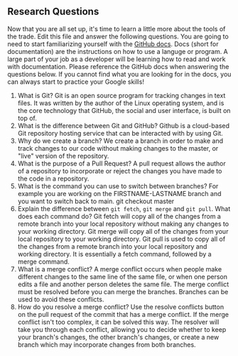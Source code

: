 ## Research Questions 

Now that you are all set up, it's time to learn a little more about the tools of the trade. Edit this file and answer the following questions. You are going to need to start familiarizing yourself with the [GitHub docs](https://docs.github.com/en). Docs (short for documentation) are the instructions on how to use a languge or program. A large part of your job as a developer will be learning how to read and work with documentation. Please reference the GitHub docs when answering the questions below. If you cannot find what you are looking for in the docs, you can always start to practice your Google skills!

1. What is Git?
Git is an open source program for tracking changes in text files. It was written by the author of the Linux operating system, and is the core technology that GitHub, the social and user interface, is built on top of.
2. What is the difference between Git and GitHub?
Github is a cloud-based Git repository hosting service that can be interacted with by using Git.
3. Why do we create a branch?
We create a branch in order to make and track changes to our code without making changes to the master, or "live" version of the repository.
4. What is the purpose of a Pull Request?
A pull request allows the author of a repository to incorporate or reject the changes you have made to the code in a repository.
5. What is the command you can use to switch between branches? For example you are working on the FIRSTNAME-LASTNAME branch and you want to switch back to main.
git checkout master
6. Explain the difference between `git fetch`, `git merge` and `git pull`. What does each command do?
Git fetch will copy all of the changes from a remote branch into your local repository without making any changes to your working directory.
Git merge will copy all of the changes from your local repository to your working directory.
Git pull is used to copy all of the changes from a remote branch into your local repository and working directory. It is essentially a fetch command, followed by a merge command.
7. What is a merge conflict?
A merge conflict occurs when people make different changes to the same line of the same file, or when one person edits a file and another person deletes the same file. The merge conflict must be resolved before you can merge the branches. Branches can be used to avoid these conflicts.
8. How do you resolve a merge conflict?
Use the resolve conflicts button on the pull request of the commit that has a merge conflict. If the merge conflict isn't too complex, it can be solved this way. The resolver will take you through each conflict, allowing you to decide whether to keep your branch's changes, the other branch's changes, or create a new branch which may incorporate changes from both branches.